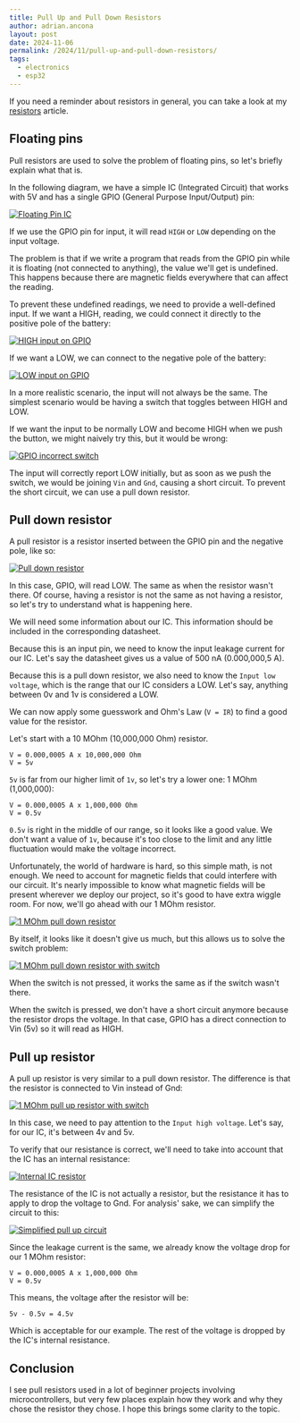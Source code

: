 ```yaml
---
title: Pull Up and Pull Down Resistors
author: adrian.ancona
layout: post
date: 2024-11-06
permalink: /2024/11/pull-up-and-pull-down-resistors/
tags:
  - electronics
  - esp32
---
```


If you need a reminder about resistors in general, you can take a look at my [resistors](/2024/01/resistors) article.

## Floating pins

Pull resistors are used to solve the problem of floating pins, so let's briefly explain what that is.

In the following diagram, we have a simple IC (Integrated Circuit) that works with 5V and has a single GPIO (General Purpose Input/Output) pin:

[<img src="/images/posts/floating-pin.png" alt="Floating Pin IC" />](/images/posts/floating-pin.png)

<!--more-->

If we use the GPIO pin for input, it will read `HIGH` or `LOW` depending on the input voltage.

The problem is that if we write a program that reads from the GPIO pin while it is floating (not connected to anything), the value we'll get is undefined. This happens because there are magnetic fields everywhere that can affect the reading.

To prevent these undefined readings, we need to provide a well-defined input. If we want a HIGH, reading, we could connect it directly to the positive pole of the battery:

[<img src="/images/posts/gpio-high-input.png" alt="HIGH input on GPIO" />](/images/posts/gpio-high-input.png)

If we want a LOW, we can connect to the negative pole of the battery:

[<img src="/images/posts/gpio-low-input.png" alt="LOW input on GPIO" />](/images/posts/gpio-low-input.png)

In a more realistic scenario, the input will not always be the same. The simplest scenario would be having a switch that toggles between HIGH and LOW.

If we want the input to be normally LOW and become HIGH when we push the button, we might naively try this, but it would be wrong:

[<img src="/images/posts/gpio-incorrect-switch.png" alt="GPIO incorrect switch" />](/images/posts/gpio-incorrect-switch.png)

The input will correctly report LOW initially, but as soon as we push the switch, we would be joining `Vin` and `Gnd`, causing a short circuit. To prevent the short circuit, we can use a pull down resistor.

## Pull down resistor

A pull resistor is a resistor inserted between the GPIO pin and the negative pole, like so:

[<img src="/images/posts/gpio-pull-down-resistor.png" alt="Pull down resistor" />](/images/posts/gpio-pull-down-resistor.png)

In this case, GPIO, will read LOW. The same as when the resistor wasn't there. Of course, having a resistor is not the same as not having a resistor, so let's try to understand what is happening here.

We will need some information about our IC. This information should be included in the corresponding datasheet.

Because this is an input pin, we need to know the input leakage current for our IC. Let's say the datasheet gives us a value of 500 nA (0.000,000,5 A).

Because this is a pull down resistor, we also need to know the `Input low voltage`, which is the range that our IC considers a LOW. Let's say, anything between 0v and 1v is considered a LOW.

We can now apply some guesswork and Ohm's Law (`V = IR`) to find a good value for the resistor.

Let's start with a 10 MOhm (10,000,000 Ohm) resistor.

```
V = 0.000,0005 A x 10,000,000 Ohm
V = 5v
```

`5v` is far from our higher limit of `1v`, so let's try a lower one: 1 MOhm (1,000,000):

```
V = 0.000,0005 A x 1,000,000 Ohm
V = 0.5v
```

`0.5v` is right in the middle of our range, so it looks like a good value. We don't want a value of `1v`, because it's too close to the limit and any little fluctuation would make the voltage incorrect.

Unfortunately, the world of hardware is hard, so this simple math, is not enough. We need to account for magnetic fields that could interfere with our circuit. It's nearly impossible to know what magnetic fields will be present wherever we deploy our project, so it's good to have extra wiggle room. For now, we'll go ahead with our 1 MOhm resistor.

[<img src="/images/posts/1-mohm-pull-down-resistor.png" alt="1 MOhm pull down resistor" />](/images/posts/1-mohm-pull-down-resistor.png)

By itself, it looks like it doesn't give us much, but this allows us to solve the switch problem:

[<img src="/images/posts/1-mohm-pull-down-resistor-with-switch.png" alt="1 MOhm pull down resistor with switch" />](/images/posts/1-mohm-pull-down-resistor-with-switch.png)

When the switch is not pressed, it works the same as if the switch wasn't there.

When the switch is pressed, we don't have a short circuit anymore because the resistor drops the voltage. In that case, GPIO has a direct connection to Vin (5v) so it will read as HIGH.

## Pull up resistor

A pull up resistor is very similar to a pull down resistor. The difference is that the resistor is connected to Vin instead of Gnd:

[<img src="/images/posts/1-mohm-pull-up-resistor-with-switch.png" alt="1 MOhm pull up resistor with switch" />](/images/posts/1-mohm-pull-up-resistor-with-switch.png)

In this case, we need to pay attention to the `Input high voltage`. Let's say, for our IC, it's between 4v and 5v.

To verify that our resistance is correct, we'll need to take into account that the IC has an internal resistance:

[<img src="/images/posts/internal-ic-resistor.png" alt="Internal IC resistor" />](/images/posts/internal-ic-resistor.png)

The resistance of the IC is not actually a resistor, but the resistance it has to apply to drop the voltage to Gnd. For analysis' sake, we can simplify the circuit to this:

[<img src="/images/posts/simplified-pull-up-circuit.png" alt="Simplified pull up circuit" />](/images/posts/simplified-pull-up-circuit.png)

Since the leakage current is the same, we already know the voltage drop for our 1 MOhm resistor:

```
V = 0.000,0005 A x 1,000,000 Ohm
V = 0.5v
```

This means, the voltage after the resistor will be:

```
5v - 0.5v = 4.5v
```

Which is acceptable for our example. The rest of the voltage is dropped by the IC's internal resistance.

## Conclusion

I see pull resistors used in a lot of beginner projects involving microcontrollers, but very few places explain how they work and why they chose the resistor they chose. I hope this brings some clarity to the topic.
